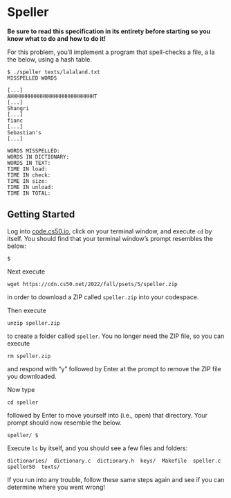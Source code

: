 Speller
=======

<div class="alert" data-alert="danger" role="alert"><p><strong>Be sure to read this specification in its entirety before starting so you know what to do and how to do it!</strong></p></div>


For this problem, you’ll implement a program that spell-checks a file, a la the below, using a hash table.

    $ ./speller texts/lalaland.txt
    MISSPELLED WORDS
    
    [...]
    AHHHHHHHHHHHHHHHHHHHHHHHHHHHT
    [...]
    Shangri
    [...]
    fianc
    [...]
    Sebastian's
    [...]
    
    WORDS MISSPELLED:
    WORDS IN DICTIONARY:
    WORDS IN TEXT:
    TIME IN load:
    TIME IN check:
    TIME IN size:
    TIME IN unload:
    TIME IN TOTAL:
    

Getting Started
---------------

Log into [code.cs50.io](https://code.cs50.io/), click on your terminal window, and execute `cd` by itself. You should find that your terminal window’s prompt resembles the below:

    $
    

Next execute

    wget https://cdn.cs50.net/2022/fall/psets/5/speller.zip
    

in order to download a ZIP called `speller.zip` into your codespace.

Then execute

    unzip speller.zip
    

to create a folder called `speller`. You no longer need the ZIP file, so you can execute

    rm speller.zip
    

and respond with “y” followed by Enter at the prompt to remove the ZIP file you downloaded.

Now type

    cd speller
    

followed by Enter to move yourself into (i.e., open) that directory. Your prompt should now resemble the below.

    speller/ $
    

Execute `ls` by itself, and you should see a few files and folders:

    dictionaries/  dictionary.c  dictionary.h  keys/  Makefile  speller.c  speller50  texts/
    

If you run into any trouble, follow these same steps again and see if you can determine where you went wrong!
